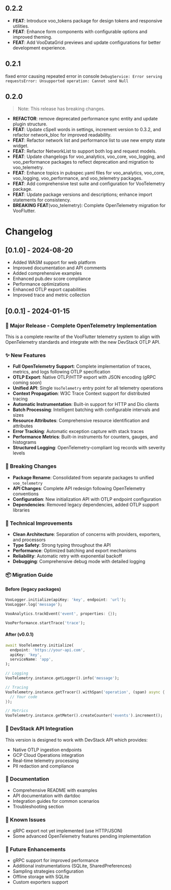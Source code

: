 ## 0.2.2

 - **FEAT**: Introduce voo_tokens package for design tokens and responsive utilities.
 - **FEAT**: Enhance form components with configurable options and improved theming.
 - **FEAT**: Add VooDataGrid previews and update configurations for better development experience.

## 0.2.1

  fixed error causing repeated error in console ```DebugService: Error serving requestsError: Unsupported operation: Cannot send Null```
  
## 0.2.0

> Note: This release has breaking changes.

 - **REFACTOR**: remove deprecated performance sync entity and update plugin structure.
 - **FEAT**: Update cSpell words in settings, increment version to 0.3.2, and refactor network_bloc for improved readability.
 - **FEAT**: Refactor network list and performance list to use new empty state widget.
 - **FEAT**: Refactor NetworkList to support both log and request models.
 - **FEAT**: Update changelogs for voo_analytics, voo_core, voo_logging, and voo_performance packages to reflect deprecation and migration to voo_telemetry.
 - **FEAT**: Enhance topics in pubspec.yaml files for voo_analytics, voo_core, voo_logging, voo_performance, and voo_telemetry packages.
 - **FEAT**: Add comprehensive test suite and configuration for VooTelemetry package.
 - **FEAT**: Update package versions and descriptions; enhance import statements for consistency.
 - **BREAKING** **FEAT**(voo_telemetry): Complete OpenTelemetry migration for VooFlutter.

# Changelog

## [0.1.0] - 2024-08-20

* Added WASM support for web platform
* Improved documentation and API comments
* Added comprehensive examples
* Enhanced pub.dev score compliance
* Performance optimizations
* Enhanced OTLP export capabilities
* Improved trace and metric collection

## [0.0.1] - 2024-01-15

### 🎉 Major Release - Complete OpenTelemetry Implementation

This is a complete rewrite of the VooFlutter telemetry system to align with OpenTelemetry standards and integrate with the new DevStack OTLP API.

### ✨ New Features

- **Full OpenTelemetry Support**: Complete implementation of traces, metrics, and logs following OTLP specification
- **OTLP Export**: Native OTLP/HTTP export with JSON encoding (gRPC coming soon)
- **Unified API**: Single `VooTelemetry` entry point for all telemetry operations
- **Context Propagation**: W3C Trace Context support for distributed tracing
- **Automatic Instrumentation**: Built-in support for HTTP and Dio clients
- **Batch Processing**: Intelligent batching with configurable intervals and sizes
- **Resource Attributes**: Comprehensive resource identification and attributes
- **Error Tracking**: Automatic exception capture with stack traces
- **Performance Metrics**: Built-in instruments for counters, gauges, and histograms
- **Structured Logging**: OpenTelemetry-compliant log records with severity levels

### 🔄 Breaking Changes

- **Package Rename**: Consolidated from separate packages to unified `voo_telemetry`
- **API Changes**: Complete API redesign following OpenTelemetry conventions
- **Configuration**: New initialization API with OTLP endpoint configuration
- **Dependencies**: Removed legacy dependencies, added OTLP support libraries

### 🔧 Technical Improvements

- **Clean Architecture**: Separation of concerns with providers, exporters, and processors
- **Type Safety**: Strong typing throughout the API
- **Performance**: Optimized batching and export mechanisms
- **Reliability**: Automatic retry with exponential backoff
- **Debugging**: Comprehensive debug mode with detailed logging

### 📦 Migration Guide

#### Before (legacy packages)
```dart
VooLogger.initialize(apiKey: 'key', endpoint: 'url');
VooLogger.log('message');

VooAnalytics.trackEvent('event', properties: {});

VooPerformance.startTrace('trace');
```

#### After (v0.0.1)
```dart
await VooTelemetry.initialize(
  endpoint: 'https://your-api.com',
  apiKey: 'key',
  serviceName: 'app',
);

// Logging
VooTelemetry.instance.getLogger().info('message');

// Tracing
VooTelemetry.instance.getTracer().withSpan('operation', (span) async {
  // Your code
});

// Metrics
VooTelemetry.instance.getMeter().createCounter('events').increment();
```

### 🚀 DevStack API Integration

This version is designed to work with DevStack API which provides:
- Native OTLP ingestion endpoints
- GCP Cloud Operations integration
- Real-time telemetry processing
- PII redaction and compliance

### 📝 Documentation

- Comprehensive README with examples
- API documentation with dartdoc
- Integration guides for common scenarios
- Troubleshooting section

### 🐛 Known Issues

- gRPC export not yet implemented (use HTTP/JSON)
- Some advanced OpenTelemetry features pending implementation

### 🔮 Future Enhancements

- gRPC support for improved performance
- Additional instrumentations (SQLite, SharedPreferences)
- Sampling strategies configuration
- Offline storage with SQLite
- Custom exporters support

